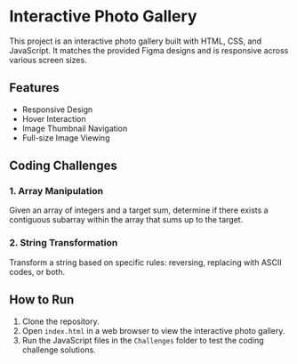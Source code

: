 # Interactive Photo Gallery

This project is an interactive photo gallery built with HTML, CSS, and JavaScript. It matches the provided Figma designs and is responsive across various screen sizes.

## Features

- Responsive Design
- Hover Interaction
- Image Thumbnail Navigation
- Full-size Image Viewing

## Coding Challenges

### 1. Array Manipulation

Given an array of integers and a target sum, determine if there exists a contiguous subarray within the array that sums up to the target.

### 2. String Transformation

Transform a string based on specific rules: reversing, replacing with ASCII codes, or both.

## How to Run

1. Clone the repository.
2. Open `index.html` in a web browser to view the interactive photo gallery.
3. Run the JavaScript files in the `Challenges` folder to test the coding challenge solutions.



